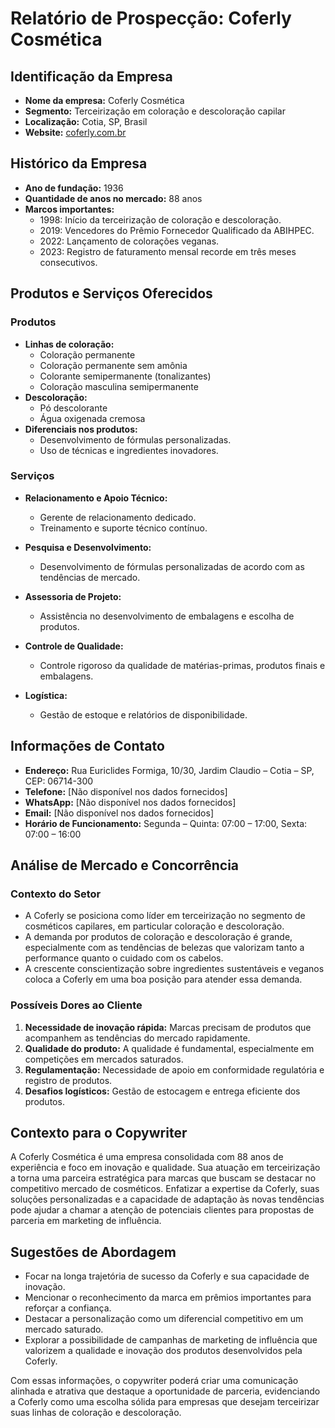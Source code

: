 # Relatório de Prospecção: Coferly Cosmética

## Identificação da Empresa
- **Nome da empresa:** Coferly Cosmética
- **Segmento:** Terceirização em coloração e descoloração capilar
- **Localização:** Cotia, SP, Brasil
- **Website:** [coferly.com.br](http://www.coferly.com.br)

## Histórico da Empresa
- **Ano de fundação:** 1936
- **Quantidade de anos no mercado:** 88 anos
- **Marcos importantes:**
  - 1998: Início da terceirização de coloração e descoloração.
  - 2019: Vencedores do Prêmio Fornecedor Qualificado da ABIHPEC.
  - 2022: Lançamento de colorações veganas.
  - 2023: Registro de faturamento mensal recorde em três meses consecutivos.

## Produtos e Serviços Oferecidos
### Produtos
- **Linhas de coloração:**
  - Coloração permanente
  - Coloração permanente sem amônia
  - Colorante semipermanente (tonalizantes)
  - Coloração masculina semipermanente
- **Descoloração:**
  - Pó descolorante
  - Água oxigenada cremosa
- **Diferenciais nos produtos:**
  - Desenvolvimento de fórmulas personalizadas.
  - Uso de técnicas e ingredientes inovadores.

### Serviços
- **Relacionamento e Apoio Técnico:**
  - Gerente de relacionamento dedicado.
  - Treinamento e suporte técnico contínuo.
  
- **Pesquisa e Desenvolvimento:**
  - Desenvolvimento de fórmulas personalizadas de acordo com as tendências de mercado.

- **Assessoria de Projeto:**
  - Assistência no desenvolvimento de embalagens e escolha de produtos.

- **Controle de Qualidade:**
  - Controle rigoroso da qualidade de matérias-primas, produtos finais e embalagens.

- **Logística:**
  - Gestão de estoque e relatórios de disponibilidade.

## Informações de Contato
- **Endereço:** Rua Euriclides Formiga, 10/30, Jardim Claudio – Cotia – SP, CEP: 06714-300
- **Telefone:** [Não disponível nos dados fornecidos]
- **WhatsApp:** [Não disponível nos dados fornecidos]
- **Email:** [Não disponível nos dados fornecidos]
- **Horário de Funcionamento:** Segunda – Quinta: 07:00 – 17:00, Sexta: 07:00 – 16:00

## Análise de Mercado e Concorrência
### Contexto do Setor
- A Coferly se posiciona como líder em terceirização no segmento de cosméticos capilares, em particular coloração e descoloração.
- A demanda por produtos de coloração e descoloração é grande, especialmente com as tendências de belezas que valorizam tanto a performance quanto o cuidado com os cabelos.
- A crescente conscientização sobre ingredientes sustentáveis e veganos coloca a Coferly em uma boa posição para atender essa demanda.

### Possíveis Dores ao Cliente
1. **Necessidade de inovação rápida:** Marcas precisam de produtos que acompanhem as tendências do mercado rapidamente.
2. **Qualidade do produto:** A qualidade é fundamental, especialmente em competições em mercados saturados.
3. **Regulamentação:** Necessidade de apoio em conformidade regulatória e registro de produtos.
4. **Desafios logísticos:** Gestão de estocagem e entrega eficiente dos produtos.

## Contexto para o Copywriter
A Coferly Cosmética é uma empresa consolidada com 88 anos de experiência e foco em inovação e qualidade. Sua atuação em terceirização a torna uma parceira estratégica para marcas que buscam se destacar no competitivo mercado de cosméticos. Enfatizar a expertise da Coferly, suas soluções personalizadas e a capacidade de adaptação às novas tendências pode ajudar a chamar a atenção de potenciais clientes para propostas de parceria em marketing de influência.

## Sugestões de Abordagem
- Focar na longa trajetória de sucesso da Coferly e sua capacidade de inovação.
- Mencionar o reconhecimento da marca em prêmios importantes para reforçar a confiança.
- Destacar a personalização como um diferencial competitivo em um mercado saturado.
- Explorar a possibilidade de campanhas de marketing de influência que valorizem a qualidade e inovação dos produtos desenvolvidos pela Coferly. 

Com essas informações, o copywriter poderá criar uma comunicação alinhada e atrativa que destaque a oportunidade de parceria, evidenciando a Coferly como uma escolha sólida para empresas que desejam terceirizar suas linhas de coloração e descoloração.